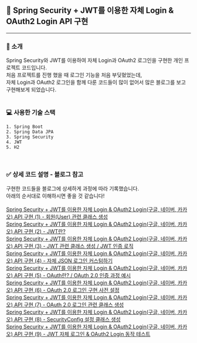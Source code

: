 ## 📕 Spring Security + JWT를 이용한 자체 Login & OAuth2 Login API 구현

---

### 🎯 소개
Spring Security와 JWT를 이용하여 자체 Login과 OAuth2 로그인을 구현한 개인 프로젝트 코드입니다.
<br>
처음 프로젝트를 진행 했을 때 로그인 기능을 처음 부딪혔었는데,
<br>
자체 Login과 OAuth2 로그인을 함께 다룬 코드들이 많이 없어서 많은 블로그를 보고 구현해보게 되었습니다.
<br>
<br>
### 💻 사용한 기술 스택
```
1. Spring Boot
2. Spring Data JPA
3. Spring Security
4. JWT
5. H2
```
<br>

### ✅ 상세 코드 설명 - 블로그 참고
구현한 코드들을 블로그에 상세하게 과정에 따라 기록했습니다.
<br>
아래의 순서대로 이해하시면 좋을 것 같습니다!
<br>
<br>
[Spring Security + JWT를 이용한 자체 Login & OAuth2 Login(구글, 네이버, 카카오) API 구현 (1) - 회원(User) 관련 클래스 생성](https://ksh-coding.tistory.com/57)
<br>
[Spring Security + JWT를 이용한 자체 Login & OAuth2 Login(구글, 네이버, 카카오) API 구현 (2) - JWT란?](https://ksh-coding.tistory.com/58)
<br>
[Spring Security + JWT를 이용한 자체 Login & OAuth2 Login(구글, 네이버, 카카오) API 구현 (3) - JWT 관련 클래스 생성 / JWT 인증 로직](https://ksh-coding.tistory.com/59)
<br>
[Spring Security + JWT를 이용한 자체 Login & OAuth2 Login(구글, 네이버, 카카오) API 구현 (4) - 자체 JSON 로그인 커스텀하기](https://ksh-coding.tistory.com/60)
<br>
[Spring Security + JWT를 이용한 자체 Login & OAuth2 Login(구글, 네이버, 카카오) API 구현 (5) - OAuth란? / OAuth 2.0 인증 과정 예시](https://ksh-coding.tistory.com/62)
<br>
[Spring Security + JWT를 이용한 자체 Login & OAuth2 Login(구글, 네이버, 카카오) API 구현 (6) - OAuth 2.0 로그인 구현 사전 설정](https://ksh-coding.tistory.com/63)
<br>
[Spring Security + JWT를 이용한 자체 Login & OAuth2 Login(구글, 네이버, 카카오) API 구현 (7) - OAuth 2.0 로그인 관련 클래스 생성](https://ksh-coding.tistory.com/66)
<br>
[Spring Security + JWT를 이용한 자체 Login & OAuth2 Login(구글, 네이버, 카카오) API 구현 (8) - SecurityConfig 설정 클래스 생성](https://ksh-coding.tistory.com/70)
<br>
[Spring Security + JWT를 이용한 자체 Login & OAuth2 Login(구글, 네이버, 카카오) API 구현 (9) - JWT 자체 로그인 & OAuth2 Login 동작 테스트](https://ksh-coding.tistory.com/71)

